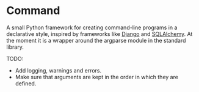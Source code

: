 # Command

A small Python framework for creating command-line programs in a declarative style, inspired by frameworks like [Django](https://github.com/django/django) and [SQLAlchemy](https://github.com/zzzeek/sqlalchemy). At the moment it is a wrapper around the argparse module in the standard library.

TODO:
* Add logging, warnings and errors.
* Make sure that arguments are kept in the order in which they are defined.
